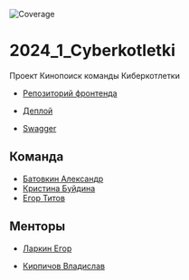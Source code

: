 ![Coverage](https://img.shields.io/endpoint?url=https://raw.githubusercontent.com/go-park-mail-ru/2024_1_Cyberkotletki/dev-deploy/coverage.json)
# 2024_1_Cyberkotletki


Проект Кинопоиск команды Киберкотлетки

- [Репозиторий фронтенда](https://github.com/frontend-park-mail-ru/2024_1_Cyberkotletki)

- [Деплой]()

- [Swagger]()

## Команда
- [Батовкин Александр](https://github.com/blackHATred)
- [Кристина Буйдина](https://github.com/KristinaBu)
- [Егор Титов](https://github.com/EGRoBBeRTiT)


## Менторы
- [Ларкин Егор](https://github.com/WhoIsYgim)

- [Кирпичов Владислав](https://github.com/VladislavKirpichov)
